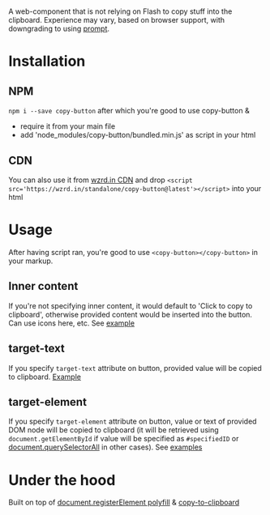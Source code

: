 # <copy-button></copy-button>

A web-component that is not relying on Flash to copy stuff into the clipboard. Experience may vary, based on browser support, with downgrading to using [prompt](http://stackoverflow.com/a/6055620/1976857).

# Installation

## NPM
`npm i --save copy-button`
after which you're good to use copy-button &
- require it from your main file
- add 'node_modules/copy-button/bundled.min.js' as script in your html

## CDN
You can also use it from [wzrd.in CDN](https://wzrd.in/standalone/copy-button@latest) and drop
`<script src='https://wzrd.in/standalone/copy-button@latest'></script>` into your html

# Usage

After having script ran, you're good to use `<copy-button></copy-button>` in your markup.

## Inner content
If you're not specifying inner content, it would default to 'Click to copy to clipboard', otherwise provided content would be inserted into the button. Can use icons here, etc. See [example](https://sudodoki.github.io/copy-button/example#using-custom-markup)

## target-text
If you specify `target-text` attribute on button, provided value will be copied to clipboard. [Example](https://sudodoki.github.io/copy-button/example#basic-target-text)

## target-element
If you specify `target-element` attribute on button, value or text of provided DOM node will be copied to clipboard (it will be retrieved using `document.getElementById` if value will be specified as `#specifiedID` or [document.querySelectorAll](https://developer.mozilla.org/en-US/docs/Web/API/Document/querySelectorAll#Browser_compatibility) in other cases). See [examples](https://sudodoki.github.io/copy-button/example#copying-content-of-div)

# Under the hood

Built on top of [document.registerElement polyfill](https://github.com/WebReflection/document-register-element) & [copy-to-clipboard](https://github.com/sudodoki/copy-to-clipboard)